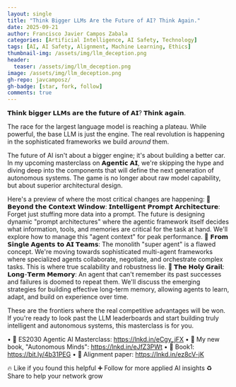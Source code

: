 ```yaml
---
layout: single
title: "Think Bigger LLMs Are the Future of AI? Think Again."
date: 2025-09-21
author: Francisco Javier Campos Zabala
categories: [Artificial Intelligence, AI Safety, Technology]
tags: [AI, AI Safety, Alignment, Machine Learning, Ethics]
thumbnail-img: /assets/img/llm_deception.png
header:
  teaser: /assets/img/llm_deception.png
image: /assets/img/llm_deception.png
gh-repo: javcamposz/
gh-badge: [star, fork, follow]
comments: true
---
```



𝗧𝗵𝗶𝗻𝗸 𝗯𝗶𝗴𝗴𝗲𝗿 𝗟𝗟𝗠𝘀 𝗮𝗿𝗲 𝘁𝗵𝗲 𝗳𝘂𝘁𝘂𝗿𝗲 𝗼𝗳 𝗔𝗜? 𝗧𝗵𝗶𝗻𝗸 𝗮𝗴𝗮𝗶𝗻.

The race for the largest language model is reaching a plateau. While powerful, the base LLM is just the engine. The real revolution is happening in the sophisticated frameworks we build 𝘢𝘳𝘰𝘶𝘯𝘥 them.

The future of AI isn't about a bigger engine; it's about building a better car.
In my upcoming masterclass on 𝗔𝗴𝗲𝗻𝘁𝗶𝗰 𝗔𝗜, we're skipping the hype and diving deep into the components that will define the next generation of autonomous systems. The game is no longer about raw model capability, but about superior architectural design.

Here's a preview of where the most critical changes are happening:
🧠 𝗕𝗲𝘆𝗼𝗻𝗱 𝘁𝗵𝗲 𝗖𝗼𝗻𝘁𝗲𝘅𝘁 𝗪𝗶𝗻𝗱𝗼𝘄: 𝗜𝗻𝘁𝗲𝗹𝗹𝗶𝗴𝗲𝗻𝘁 𝗣𝗿𝗼𝗺𝗽𝘁 𝗔𝗿𝗰𝗵𝗶𝘁𝗲𝗰𝘁𝘂𝗿𝗲: Forget just stuffing more data into a prompt. The future is designing dynamic "prompt architectures" where the agentic framework itself decides what information, tools, and memories are critical for the task at hand. We'll explore how to manage this "agent context" for peak performance.
🤖 𝗙𝗿𝗼𝗺 𝗦𝗶𝗻𝗴𝗹𝗲 𝗔𝗴𝗲𝗻𝘁𝘀 𝘁𝗼 𝗔𝗜 𝗧𝗲𝗮𝗺𝘀: The monolith "super agent" is a flawed concept. We're moving towards sophisticated multi-agent frameworks where specialized agents collaborate, negotiate, and orchestrate complex tasks. This is where true scalability and robustness lie.
💾 𝗧𝗵𝗲 𝗛𝗼𝗹𝘆 𝗚𝗿𝗮𝗶𝗹: 𝗟𝗼𝗻𝗴-𝗧𝗲𝗿𝗺 𝗠𝗲𝗺𝗼𝗿𝘆: An agent that can't remember its past successes and failures is doomed to repeat them. We'll discuss the emerging strategies for building effective long-term memory, allowing agents to learn, adapt, and build on experience over time.

These are the frontiers where the real competitive advantages will be won.
If you're ready to look past the LLM leaderboards and start building truly intelligent and autonomous systems, this masterclass is for you.

• 🔗 ES2030 Agentic AI Masterclass: https://lnkd.in/eCgy_jFX
• 🔗 My new book, "Autonomous Minds": https://lnkd.in/eJfZ3PWt
• 🔗 Book1: https://bit.ly/4b31PEG
• 🔗 Alignment paper: https://lnkd.in/ez8cV-jK

🔥 Like if you found this helpful
➕ Follow for more applied AI insights
♻️ Share to help your network grow
